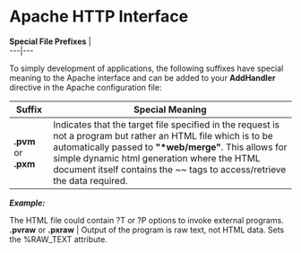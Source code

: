 # Apache HTTP Interface

**Special File Prefixes** |   
---|---  
  
To simply development of applications, the following suffixes have special meaning to the Apache interface and can be added to your **AddHandler** directive in the Apache configuration file:

**Suffix** |  **Special Meaning**  
---|---  
**.pvm** or **.pxm** |  Indicates that the target file specified in the request is not a program but rather an HTML file which is to be automatically passed to **"*web/merge"**. This allows for simple dynamic html generation where the HTML document itself contains the ~~ tags to access/retrieve the data required.  
  
**_Example:_**  
  
The HTML file could contain ?T or ?P options to invoke external programs.  
**.pvraw** or **.pxraw** |  Output of the program is raw text, not HTML data. Sets the %RAW_TEXT attribute.
